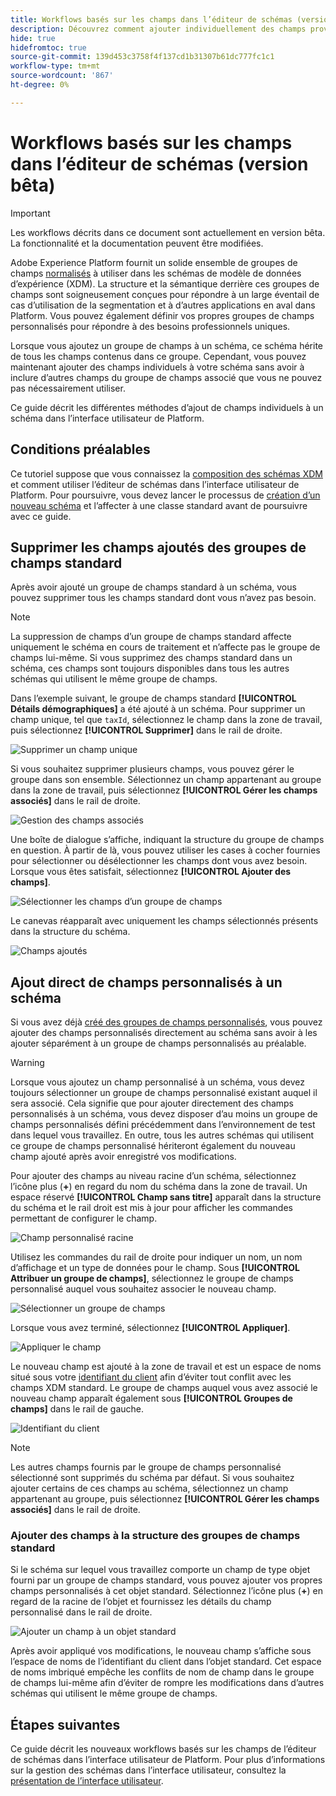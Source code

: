 ```yaml
---
title: Workflows basés sur les champs dans l’éditeur de schémas (version bêta)
description: Découvrez comment ajouter individuellement des champs provenant de groupes de champs existants à vos schémas de modèle de données d’expérience (XDM).
hide: true
hidefromtoc: true
source-git-commit: 139d453c3758f4f137cd1b31307b61dc777fc1c1
workflow-type: tm+mt
source-wordcount: '867'
ht-degree: 0%

---
```


# Workflows basés sur les champs dans l’éditeur de schémas (version bêta)

>[!IMPORTANT]
>
>Les workflows décrits dans ce document sont actuellement en version bêta. La fonctionnalité et la documentation peuvent être modifiées.

Adobe Experience Platform fournit un solide ensemble de groupes de champs [normalisés](../schema/composition.md#field-group) à utiliser dans les schémas de modèle de données d’expérience (XDM). La structure et la sémantique derrière ces groupes de champs sont soigneusement conçues pour répondre à un large éventail de cas d’utilisation de la segmentation et à d’autres applications en aval dans Platform. Vous pouvez également définir vos propres groupes de champs personnalisés pour répondre à des besoins professionnels uniques.

Lorsque vous ajoutez un groupe de champs à un schéma, ce schéma hérite de tous les champs contenus dans ce groupe. Cependant, vous pouvez maintenant ajouter des champs individuels à votre schéma sans avoir à inclure d’autres champs du groupe de champs associé que vous ne pouvez pas nécessairement utiliser.

Ce guide décrit les différentes méthodes d’ajout de champs individuels à un schéma dans l’interface utilisateur de Platform.

## Conditions préalables

Ce tutoriel suppose que vous connaissez la [composition des schémas XDM](../schema/composition.md) et comment utiliser l’éditeur de schémas dans l’interface utilisateur de Platform. Pour poursuivre, vous devez lancer le processus de [création d’un nouveau schéma](./resources/schemas.md) et l’affecter à une classe standard avant de poursuivre avec ce guide.

## Supprimer les champs ajoutés des groupes de champs standard

Après avoir ajouté un groupe de champs standard à un schéma, vous pouvez supprimer tous les champs standard dont vous n’avez pas besoin.

>[!NOTE]
>
>La suppression de champs d’un groupe de champs standard affecte uniquement le schéma en cours de traitement et n’affecte pas le groupe de champs lui-même. Si vous supprimez des champs standard dans un schéma, ces champs sont toujours disponibles dans tous les autres schémas qui utilisent le même groupe de champs.

Dans l’exemple suivant, le groupe de champs standard **[!UICONTROL Détails démographiques]** a été ajouté à un schéma. Pour supprimer un champ unique, tel que `taxId`, sélectionnez le champ dans la zone de travail, puis sélectionnez **[!UICONTROL Supprimer]** dans le rail de droite.

![Supprimer un champ unique](../images/ui/field-based-workflows/remove-single-field.png)

Si vous souhaitez supprimer plusieurs champs, vous pouvez gérer le groupe dans son ensemble. Sélectionnez un champ appartenant au groupe dans la zone de travail, puis sélectionnez **[!UICONTROL Gérer les champs associés]** dans le rail de droite.

![Gestion des champs associés](../images/ui/field-based-workflows/manage-related-fields.png)

Une boîte de dialogue s’affiche, indiquant la structure du groupe de champs en question. À partir de là, vous pouvez utiliser les cases à cocher fournies pour sélectionner ou désélectionner les champs dont vous avez besoin. Lorsque vous êtes satisfait, sélectionnez **[!UICONTROL Ajouter des champs]**.

![Sélectionner les champs d’un groupe de champs](../images/ui/field-based-workflows/select-fields.png)

Le canevas réapparaît avec uniquement les champs sélectionnés présents dans la structure du schéma.

![Champs ajoutés](../images/ui/field-based-workflows/fields-added.png)

## Ajout direct de champs personnalisés à un schéma

Si vous avez déjà [créé des groupes de champs personnalisés](./resources/field-groups.md#create), vous pouvez ajouter des champs personnalisés directement au schéma sans avoir à les ajouter séparément à un groupe de champs personnalisés au préalable.

>[!WARNING]
>
>Lorsque vous ajoutez un champ personnalisé à un schéma, vous devez toujours sélectionner un groupe de champs personnalisé existant auquel il sera associé. Cela signifie que pour ajouter directement des champs personnalisés à un schéma, vous devez disposer d’au moins un groupe de champs personnalisés défini précédemment dans l’environnement de test dans lequel vous travaillez. En outre, tous les autres schémas qui utilisent ce groupe de champs personnalisé hériteront également du nouveau champ ajouté après avoir enregistré vos modifications.

Pour ajouter des champs au niveau racine d’un schéma, sélectionnez l’icône plus (**+**) en regard du nom du schéma dans la zone de travail. Un espace réservé **[!UICONTROL Champ sans titre]** apparaît dans la structure du schéma et le rail droit est mis à jour pour afficher les commandes permettant de configurer le champ.

![Champ personnalisé racine](../images/ui/field-based-workflows/root-custom-field.png)

Utilisez les commandes du rail de droite pour indiquer un nom, un nom d’affichage et un type de données pour le champ. Sous **[!UICONTROL Attribuer un groupe de champs]**, sélectionnez le groupe de champs personnalisé auquel vous souhaitez associer le nouveau champ.

![Sélectionner un groupe de champs](../images/ui/field-based-workflows/select-field-group.png)

Lorsque vous avez terminé, sélectionnez **[!UICONTROL Appliquer]**.

![Appliquer le champ](../images/ui/field-based-workflows/apply-field.png)

Le nouveau champ est ajouté à la zone de travail et est un espace de noms situé sous votre [identifiant du client](../api/getting-started.md#know-your-tenant_id) afin d’éviter tout conflit avec les champs XDM standard. Le groupe de champs auquel vous avez associé le nouveau champ apparaît également sous **[!UICONTROL Groupes de champs]** dans le rail de gauche.

![Identifiant du client](../images/ui/field-based-workflows/tenantId.png)

>[!NOTE]
>
>Les autres champs fournis par le groupe de champs personnalisé sélectionné sont supprimés du schéma par défaut. Si vous souhaitez ajouter certains de ces champs au schéma, sélectionnez un champ appartenant au groupe, puis sélectionnez **[!UICONTROL Gérer les champs associés]** dans le rail de droite.

### Ajouter des champs à la structure des groupes de champs standard

Si le schéma sur lequel vous travaillez comporte un champ de type objet fourni par un groupe de champs standard, vous pouvez ajouter vos propres champs personnalisés à cet objet standard. Sélectionnez l’icône plus (**+**) en regard de la racine de l’objet et fournissez les détails du champ personnalisé dans le rail de droite.

![Ajouter un champ à un objet standard](../images/ui/field-based-workflows/add-field-to-standard-object.png)

Après avoir appliqué vos modifications, le nouveau champ s’affiche sous l’espace de noms de l’identifiant du client dans l’objet standard. Cet espace de noms imbriqué empêche les conflits de nom de champ dans le groupe de champs lui-même afin d’éviter de rompre les modifications dans d’autres schémas qui utilisent le même groupe de champs.

## Étapes suivantes

Ce guide décrit les nouveaux workflows basés sur les champs de l’éditeur de schémas dans l’interface utilisateur de Platform. Pour plus d’informations sur la gestion des schémas dans l’interface utilisateur, consultez la [présentation de l’interface utilisateur](./overview.md).
